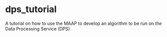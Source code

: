# dps_tutorial
A tutorial on how to use the MAAP to develop an algorithm to be run on the Data Processing Service (DPS)
